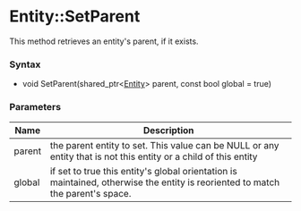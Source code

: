 # Entity::SetParent
This method retrieves an entity's parent, if it exists.

### Syntax
* void SetParent(shared_ptr<[Entity](README.md)> parent, const bool global = true)

### Parameters
| Name | Description |
| ------ | ------ |
| parent | the parent entity to set. This value can be NULL or any entity that is not this entity or a child of this entity |
| global | if set to true this entity's global orientation is maintained, otherwise the entity is reoriented to match the parent's space. |